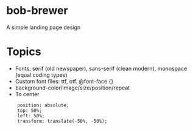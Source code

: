 # bob-brewer
A simple landing page design

# Topics
- Fonts: serif (old newspaper), sans-serif (clean modern), monospace (equal coding types)
- Custom font files: ttf, otf. @font-face {}
- background-color/image/size/position/repeat
- To center
```
    position: absolute;
    top: 50%;
    left: 50%;
    transform: translate(-50%, -50%);
```